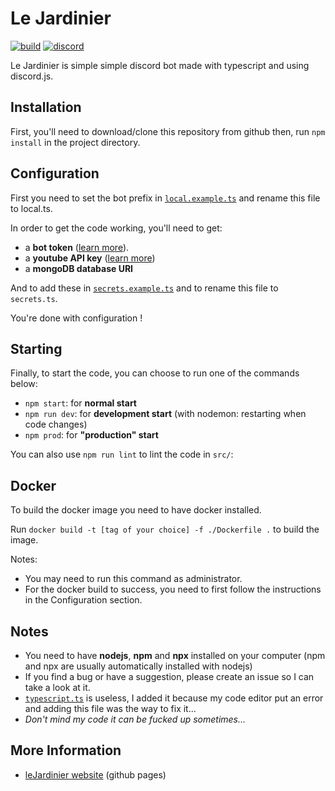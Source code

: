 # Le Jardinier

[![build](https://img.shields.io/github/workflow/status/valflrt/lejardinier/Build)](https://github.com/valflrt/lejardinier/actions/workflows/push.yml) [![discord](https://img.shields.io/discord/774689668309450833?color=rgb%2888%2C%20101%2C%20242%29&label=discord&logo=discord&logoColor=%23fff)](https://discord.gg/8PA9M2rqgd)

Le Jardinier is simple simple discord bot made with typescript and using discord.js.

## Installation

First, you'll need to download/clone this repository from github then, run `npm install` in the project directory.

## Configuration

First you need to set the bot prefix in [`local.example.ts`](./src/config/local.example.ts) and rename this file to local.ts.

In order to get the code working, you'll need to get:

- a **bot token** ([learn more](https://discordjs.guide/preparations/setting-up-a-bot-application.html#your-token)).
- a **youtube API key** ([learn more](https://www.embedplus.com/how-to-create-a-youtube-api-key.aspx))
- a **mongoDB database URI**

And to add these in [`secrets.example.ts`](./src/config/secrets.example.ts) and to rename this file to `secrets.ts`.

You're done with configuration !

## Starting

Finally, to start the code, you can choose to run one of the commands below:

- `npm start`: for **normal start**
- `npm run dev`: for **development start** (with nodemon: restarting when code changes)
- `npm prod`: for **"production" start**

You can also use `npm run lint` to lint the code in `src/`:

## Docker

To build the docker image you need to have docker installed.

Run `docker build -t [tag of your choice] -f ./Dockerfile .` to build the image.

Notes:

- You may need to run this command as administrator.
- For the docker build to success, you need to first follow the instructions in the Configuration section.

## Notes

- You need to have **nodejs**, **npm** and **npx** installed on your computer (npm and npx are usually automatically installed with nodejs)
- If you find a bug or have a suggestion, please create an issue so I can take a look at it.
- [`typescript.ts`](./typescript.ts) is useless, I added it because my code editor put an error and adding this file was the way to fix it...
- _Don't mind my code it can be fucked up sometimes..._

## More Information

- [leJardinier website](https://valflrt.github.io/lejardinier/) (github pages)
